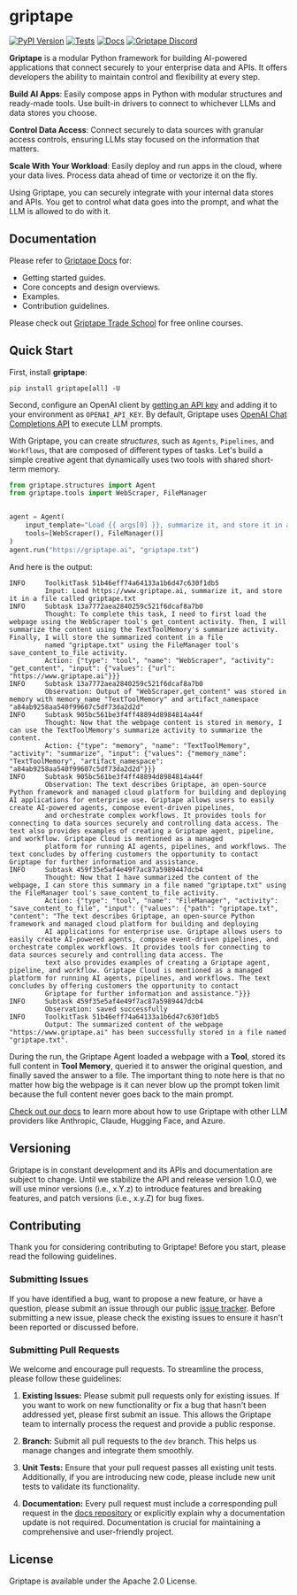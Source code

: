 # griptape

[![PyPI Version](https://img.shields.io/pypi/v/griptape.svg)](https://pypi.python.org/pypi/griptape)
[![Tests](https://github.com/griptape-ai/griptape/actions/workflows/unit-tests.yml/badge.svg)](https://github.com/griptape-ai/griptape/actions/workflows/unit-tests.yml)
[![Docs](https://readthedocs.org/projects/griptape/badge/)](https://griptape.readthedocs.io/)
[![Griptape Discord](https://dcbadge.vercel.app/api/server/gnWRz88eym?compact=true&style=flat)](https://discord.gg/gnWRz88eym)

**Griptape** is a modular Python framework for building AI-powered applications that connect securely to your enterprise data and APIs. It offers developers the ability to maintain control and flexibility at every step.

**Build AI Apps**: Easily compose apps in Python with modular structures and ready-made tools. Use built-in drivers to connect to whichever LLMs and data stores you choose.

**Control Data Access**: Connect securely to data sources with granular access controls, ensuring LLMs stay focused on the information that matters.

**Scale With Your Workload**: Easily deploy and run apps in the cloud, where your data lives. Process data ahead of time or vectorize it on the fly.

Using Griptape, you can securely integrate with your internal data stores and APIs. You get to control what data goes into the prompt, and what the LLM is allowed to do with it. 

## Documentation

Please refer to [Griptape Docs](https://docs.griptape.ai/) for:

- Getting started guides. 
- Core concepts and design overviews.
- Examples.
- Contribution guidelines.

Please check out [Griptape Trade School](https://learn.griptape.ai/) for free online courses.

## Quick Start

First, install **griptape**:

```
pip install griptape[all] -U
```

Second, configure an OpenAI client by [getting an API key](https://platform.openai.com/account/api-keys) and adding it to your environment as `OPENAI_API_KEY`. By default, Griptape uses [OpenAI Chat Completions API](https://platform.openai.com/docs/guides/gpt/chat-completions-api) to execute LLM prompts.

With Griptape, you can create *structures*, such as `Agents`, `Pipelines`, and `Workflows`, that are composed of different types of tasks. Let's build a simple creative agent that dynamically uses two tools with shared short-term memory.

```python
from griptape.structures import Agent
from griptape.tools import WebScraper, FileManager


agent = Agent(
    input_template="Load {{ args[0] }}, summarize it, and store it in a file called {{ args[1] }}.", 
    tools=[WebScraper(), FileManager()]
)
agent.run("https://griptape.ai", "griptape.txt")
```

And here is the output:
```
INFO     ToolkitTask 51b46eff74a64133a1b6d47c630f1db5
         Input: Load https://www.griptape.ai, summarize it, and store it in a file called griptape.txt
INFO     Subtask 13a7772aea2840259c521f6dcaf8a7b0
         Thought: To complete this task, I need to first load the webpage using the WebScraper tool's get_content activity. Then, I will summarize the content using the TextToolMemory's summarize activity. Finally, I will store the summarized content in a file
         named "griptape.txt" using the FileManager tool's save_content_to_file activity.
         Action: {"type": "tool", "name": "WebScraper", "activity": "get_content", "input": {"values": {"url": "https://www.griptape.ai"}}}
INFO     Subtask 13a7772aea2840259c521f6dcaf8a7b0
         Observation: Output of "WebScraper.get_content" was stored in memory with memory_name "TextToolMemory" and artifact_namespace "a84ab9258aa540f99607c5df73da2d2d"
INFO     Subtask 905bc561be3f4ff48894d8984814a44f
         Thought: Now that the webpage content is stored in memory, I can use the TextToolMemory's summarize activity to summarize the content.
         Action: {"type": "memory", "name": "TextToolMemory", "activity": "summarize", "input": {"values": {"memory_name": "TextToolMemory", "artifact_namespace": "a84ab9258aa540f99607c5df73da2d2d"}}}
INFO     Subtask 905bc561be3f4ff48894d8984814a44f
         Observation: The text describes Griptape, an open-source Python framework and managed cloud platform for building and deploying AI applications for enterprise use. Griptape allows users to easily create AI-powered agents, compose event-driven pipelines,
         and orchestrate complex workflows. It provides tools for connecting to data sources securely and controlling data access. The text also provides examples of creating a Griptape agent, pipeline, and workflow. Griptape Cloud is mentioned as a managed
         platform for running AI agents, pipelines, and workflows. The text concludes by offering customers the opportunity to contact Griptape for further information and assistance.
INFO     Subtask 459f35e5af4e49f7ac87a5989447dcb4
         Thought: Now that I have summarized the content of the webpage, I can store this summary in a file named "griptape.txt" using the FileManager tool's save_content_to_file activity.
         Action: {"type": "tool", "name": "FileManager", "activity": "save_content_to_file", "input": {"values": {"path": "griptape.txt", "content": "The text describes Griptape, an open-source Python framework and managed cloud platform for building and deploying
         AI applications for enterprise use. Griptape allows users to easily create AI-powered agents, compose event-driven pipelines, and orchestrate complex workflows. It provides tools for connecting to data sources securely and controlling data access. The
         text also provides examples of creating a Griptape agent, pipeline, and workflow. Griptape Cloud is mentioned as a managed platform for running AI agents, pipelines, and workflows. The text concludes by offering customers the opportunity to contact
         Griptape for further information and assistance."}}}
INFO     Subtask 459f35e5af4e49f7ac87a5989447dcb4
         Observation: saved successfully
INFO     ToolkitTask 51b46eff74a64133a1b6d47c630f1db5
         Output: The summarized content of the webpage "https://www.griptape.ai" has been successfully stored in a file named "griptape.txt".
```

During the run, the Griptape Agent loaded a webpage with a **Tool**, stored its full content in **Tool Memory**, queried it to answer the original question, and finally saved the answer to a file.
The important thing to note here is that no matter how big the webpage is it can never blow up the prompt token limit because the full content never goes back to the main prompt.

[Check out our docs](https://docs.griptape.ai/griptape-framework/structures/prompt-drivers/) to learn more about how to use Griptape with other LLM providers like Anthropic, Claude, Hugging Face, and Azure.

## Versioning

Griptape is in constant development and its APIs and documentation are subject to change. Until we stabilize the API and release version 1.0.0, we will use minor versions (i.e., x.Y.z) to introduce features and breaking features, and patch versions (i.e., x.y.Z) for bug fixes.

## Contributing

Thank you for considering contributing to Griptape! Before you start, please read the following guidelines.

### Submitting Issues

If you have identified a bug, want to propose a new feature, or have a question, please submit an issue through our public [issue tracker](https://github.com/griptape-ai/griptape/issues). Before submitting a new issue, please check the existing issues to ensure it hasn't been reported or discussed before.

### Submitting Pull Requests

We welcome and encourage pull requests. To streamline the process, please follow these guidelines:

1. **Existing Issues:** Please submit pull requests only for existing issues. If you want to work on new functionality or fix a bug that hasn't been addressed yet, please first submit an issue. This allows the Griptape team to internally process the request and provide a public response.

2. **Branch:** Submit all pull requests to the `dev` branch. This helps us manage changes and integrate them smoothly.

3. **Unit Tests:** Ensure that your pull request passes all existing unit tests. Additionally, if you are introducing new code, please include new unit tests to validate its functionality.

4. **Documentation:** Every pull request must include a corresponding pull request in the [docs repository](https://github.com/griptape-ai/griptape-docs) or explicitly explain why a documentation update is not required. Documentation is crucial for maintaining a comprehensive and user-friendly project.

## License

Griptape is available under the Apache 2.0 License.
